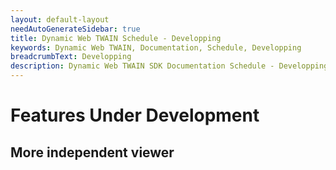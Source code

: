 ```yaml
---
layout: default-layout
needAutoGenerateSidebar: true
title: Dynamic Web TWAIN Schedule - Developping
keywords: Dynamic Web TWAIN, Documentation, Schedule, Developping
breadcrumbText: Developping
description: Dynamic Web TWAIN SDK Documentation Schedule - Developping Page
---
```


# Features Under Development

## More independent viewer
  
